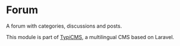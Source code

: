 # Forum

A forum with categories, discussions and posts.

This module is part of [TypiCMS](https://github.com/TypiCMS/Base), a multilingual CMS based on Laravel.
